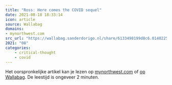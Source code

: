 ```yaml
---
title: "Ross: Here comes the COVID sequel"
date: 2021-08-18 18:33:14
icon: article
source: Wallabag
domains:
- mynorthwest.com
src_url: "https://wallabag.sanderdorigo.nl/share/6133498199d8c6.01402252"
2021: "08"
categories:
    - critical-thought
    - covid
---
```

Het oorspronkelijke artikel kan je lezen op [mynorthwest.com](https://mynorthwest.com/3061471/ross-here-comes-the-sequel/) of [op Wallabag](https://wallabag.sanderdorigo.nl/share/6133498199d8c6.01402252). De leestijd is ongeveer 2 minuten.
